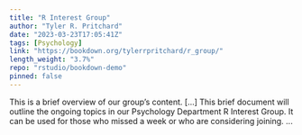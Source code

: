 ```yaml
---
title: "R Interest Group"
author: "Tyler R. Pritchard"
date: "2023-03-23T17:05:41Z"
tags: [Psychology]
link: "https://bookdown.org/tylerrpritchard/r_group/"
length_weight: "3.7%"
repo: "rstudio/bookdown-demo"
pinned: false
---
```


This is a brief overview of our group’s content. [...] This brief document will outline the ongoing topics in our Psychology Department R Interest Group. It can be used for those who missed a week or who are considering joining. ...
